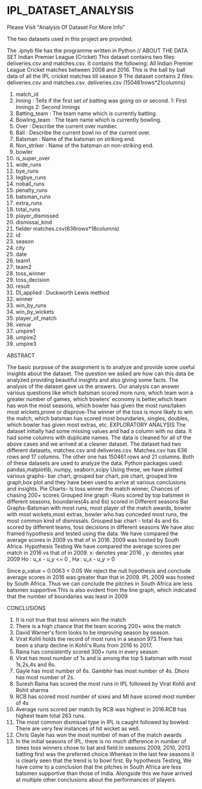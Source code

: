 # IPL_DATASET_ANALYSIS

Please Visit "Analysis Of Dataset For More Info"

The two datasets used in this project are provided.

The .ipnyb file has the programme written in Python
//
ABOUT THE DATA SET
Indian Premier League (Cricket)
This dataset contains two files: deliveries.csv and matches.csv. It contains the following:
All Indian Premier League Cricket matches between 2008 and 2016.
This is the ball by ball data of all the IPL cricket matches till season 9
The dataset contains 2 files: deliveries.csv and matches.csv.
deliveries.csv (150461rows*21columns)
1. match_id
2. Inning : Tells if the first set of batting was going on or second. 1: First Innings 2: Second Innings
3. Batting_team : The team name which is currently batting.
4. Bowling_team : The team name which is currently bowling.
5. Over : Describe the current over number.
6. Ball : Describe the current bowl no of the current over.
7. Batsman : Name of the batsman on striking end.
8. Non_striker : Name of the batsman on non-striking end.
9. bowler
10. is_super_over
11. wide_runs
12. bye_runs
13. legbye_runs
14. noball_runs
15. penalty_runs
16. batsman_runs
17. extra_runs
18. total_runs
19. player_dismissed
20. dismissal_kind
21. fielder
matches.csv(636rows*18columns)
1. id
2. season
3. city
4. date
5. team1
6. team2
7. toss_winner
8. toss_decision
9. result
10. Dl_applied : Duckworth Lewis method
11. winner
12. win_by_runs
13. win_by_wickets
14. player_of_match
15. venue
16. umpire1
17. umpire2
18. umpire3

ABSTRACT

The basic purpose of the assignment is to analyze and provide some useful insights about the dataset. The
question we asked are how can this data be analyzed providing beautiful insights and also giving some facts.
The analysis of the dataset gave us the answers. Our analysis can answer various questions like which
batsman scored more runs, which team won a greater number of games, which bowlers’ economy is
better,which team has won the most seasons, which bowler has given the most runs/taken most
wickets,prove or disprove-The winner of the toss is more likely to win the match, which batsman has scored
most boundaries, singles, doubles, which bowler has given most extras, etc.
EXPLORATORY ANALYSIS
The dataset initially had some missing values and had a column with no data. It had some columns with
duplicate names. The data is cleaned for all of the above cases and we arrived at a cleaner dataset. The
dataset had two different datasets, matches.csv and deliveries.csv. Matches.csv has 636 rows and 17
columns. The other one has 150461 rows and 21 columns. Both of these datasets are used to analyze the
data.
Python packages used: pandas,matplotlib, numpy, seaborn,scipy
Using these, we have plotted various graphs- bar chart, grouped bar chart, pie chart, grouped line graph,box
plot and they have been used to arrive at various conclusions and insights.
Pie Charts- Is toss winner the match winner, Chances of chasing 200+ scores
Grouped line graph -Runs scored by top batsmen in different seasons, boundaries(4s and 6s) scored in
Different seasons
Bar Graphs-Batsman with most runs, most player of the match awards, bowler with most wickets,most
extras, bowler who has conceded most runs, the most common kind of dismissals.
Grouped bar chart - total 4s and 6s scored by different teams, toss decisions in different seasons
We have also framed hypothesis and tested using the data.
We have compared the average scores in 2009 vs that of in 2016. 2009 was hosted by South Africa.
Hypothesis Testing
We have compared the average scores per match in 2016 vs that of in 2009.
x: denotes year 2016 , y: denotes year 2009
Ho : u_x - u_y <= 0 , Ha : u_x - u_y > 0

Since p_value = 0.0063 < 0.05
We reject the null hypothesis and conclude average scores in 2016 was greater than that in 2009.
IPL 2009 was hosted by South Africa. Thus we can conclude the pitches in South Africa are less batsmen
supportive.This is also evident from the line graph, which indicated that the number of boundaries was least
in 2009

CONCLUSIONS

1. It is not true that toss winners win the match
2. There is a high chance that the team scoring 200+ wins the match
3. David Warner's form looks to be improving season by season.
4. Virat Kohli holds the record of most runs in a season 973.There has been a sharp decline in Kohli's
Runs from 2016 to 2017.
5. Raina has consistently scored 300+ runs in every season
6. Virat has most number of 1s and is among the top 5 batsman with most 1s,2s,4s and 6s.
7. Gayle has most number of 6s. Gambhir has most number of 4s. Dhoni has most number of 2s.
8. Suresh Raina has scored the most runs in IPL followed by Virat Kohli and Rohit sharma
9. RCB has scored most number of sixes and MI have scored most number of 4s
10. Average runs scored per match by RCB was highest in 2016.RCB has highest team total 263 runs.
11. The most common dismissal type in IPL is caught followed by bowled. There are very few instances
of hit wicket as well.
12. Chris Gayle has won the most number of man of the match awards
13. In the initial seasons of IPL, there is no much difference in number of times toss winners chose to bat
and field.In seasons 2009, 2010, 2013 batting first was the preferred choice.Whereas in the last few
seasons it is clearly seen that the trend is to bowl first.
By hypothesis Testing,
We have come to a conclusion that the pitches in South Africa are less batsmen supportive than those of
India. Alongside this we have arrived at multiple other conclusions about the performances of players.
